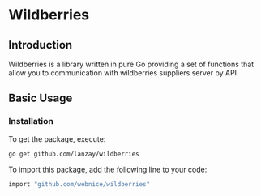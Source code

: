 # Wildberries

## Introduction

Wildberries is a library written in pure Go providing a set of functions that allow you to communication with wildberries suppliers server by API

## Basic Usage

### Installation

To get the package, execute:
```bash
go get github.com/lanzay/wildberries
```

To import this package, add the following line to your code:

```bash
import "github.com/webnice/wildberries"
```
